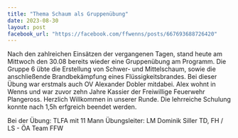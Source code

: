 ```yaml
---
title: "Thema Schaum als Gruppenübung"
date: 2023-08-30
layout: post
facebook_url: "https://facebook.com/ffwenns/posts/667693688726420"
---
```


Nach den zahlreichen Einsätzen der vergangenen Tagen, stand heute am Mittwoch den 30.08 bereits wieder eine Gruppenübung am Programm. Die Gruppe 6 übte die Erstellung von Schwer- und Mittelschaum, sowie die anschließende Brandbekämpfung eines Flüssigkeitsbrandes. Bei dieser Übung war erstmals auch OV Alexander Dobler mitdabei. Alex wohnt in Wenns und war zuvor zehn Jahre Kassier der Freiwillige Feuerwehr Plangeross. Herzlich Willkommen in unserer Runde. Die lehrreiche Schulung konnte nach 1,5h erfgreich beendet werden.

Bei der Übung:
 TLFA mit 11 Mann
 Übungsleiter: LM Dominik Siller
 TD, FH /️ LS - ÖA Team FFW
